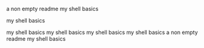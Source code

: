 a non empty readme
my shell basics


my shell basics


my shell basics
my shell basics
my shell basics
my shell basics
a non empty readme
my shell basics
